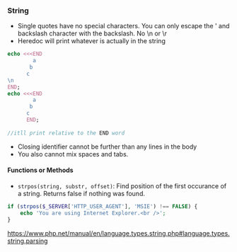 ### String
- Single quotes have no special characters. You can only escape the ' and backslash character with the backslash. No \\n or \\r
- Heredoc will print whatever is actually in the string
```php
echo <<<END
		a
	   b
	  c
\n
END;
echo <<<END
		a
	   b
	  c
	  END;
	  
//itll print relative to the END word
```
- Closing identifier cannot be further than any lines in the body
- You also cannot mix spaces and tabs.




#### Functions or Methods
- `strpos(string, substr, offset)`: Find position of the first occurance of a string. Returns false if nothing was found.
```php
if (strpos($_SERVER['HTTP_USER_AGENT'], 'MSIE') !== FALSE) {
    echo 'You are using Internet Explorer.<br />';
}
```
https://www.php.net/manual/en/language.types.string.php#language.types.string.parsing